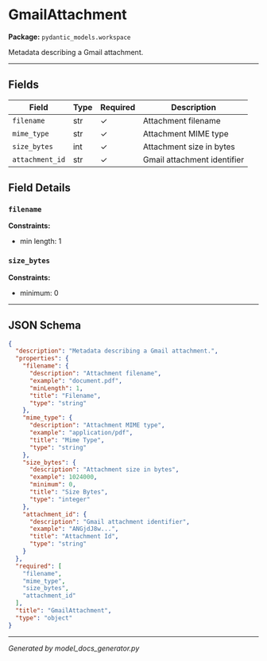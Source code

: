 # GmailAttachment

**Package:** `pydantic_models.workspace`

Metadata describing a Gmail attachment.

---

## Fields

| Field | Type | Required | Description |
|-------|------|----------|-------------|
| `filename` | str | ✓ | Attachment filename |
| `mime_type` | str | ✓ | Attachment MIME type |
| `size_bytes` | int | ✓ | Attachment size in bytes |
| `attachment_id` | str | ✓ | Gmail attachment identifier |

## Field Details

### `filename`

**Constraints:**
- min length: 1

### `size_bytes`

**Constraints:**
- minimum: 0

---

## JSON Schema

```json
{
  "description": "Metadata describing a Gmail attachment.",
  "properties": {
    "filename": {
      "description": "Attachment filename",
      "example": "document.pdf",
      "minLength": 1,
      "title": "Filename",
      "type": "string"
    },
    "mime_type": {
      "description": "Attachment MIME type",
      "example": "application/pdf",
      "title": "Mime Type",
      "type": "string"
    },
    "size_bytes": {
      "description": "Attachment size in bytes",
      "example": 1024000,
      "minimum": 0,
      "title": "Size Bytes",
      "type": "integer"
    },
    "attachment_id": {
      "description": "Gmail attachment identifier",
      "example": "ANGjdJ8w...",
      "title": "Attachment Id",
      "type": "string"
    }
  },
  "required": [
    "filename",
    "mime_type",
    "size_bytes",
    "attachment_id"
  ],
  "title": "GmailAttachment",
  "type": "object"
}
```

---

*Generated by model_docs_generator.py*
